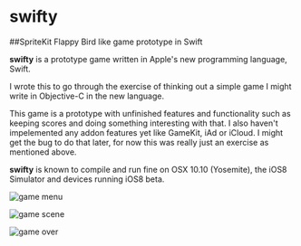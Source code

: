 swifty
======

##SpriteKit Flappy Bird like game prototype in Swift

**swifty** is a prototype game written in Apple's new programming language, Swift.

I wrote this to go through the exercise of thinking out a simple game I might write
in Objective-C in the new language. 

This game is a prototype with unfinished features and functionality such as keeping scores
and doing something interesting with that. I also haven't impelemented any addon features
yet like GameKit, iAd or iCloud. I might get the bug to do that later, for now this was 
really just an exercise as mentioned above.

**swifty** is known to compile and run fine on OSX 10.10 (Yosemite), the iOS8 Simulator
and devices running iOS8 beta.

![game menu](http://i165.photobucket.com/albums/u49/kolbenwarrior/th_iOSSimulatorScreenShotJun12201412334PM_zps59419df2.png "Game Menu")


![game scene](http://i165.photobucket.com/albums/u49/kolbenwarrior/th_iOSSimulatorScreenShotJun12201433853PM_zps47ebc824.png "Game Scene")

![game over](http://i165.photobucket.com/albums/u49/kolbenwarrior/th_iOSSimulatorScreenShotJun12201433858PM_zps3edb1f64.png "Game Over")

